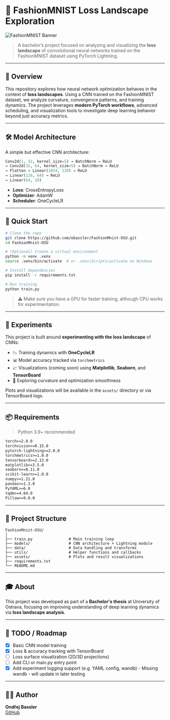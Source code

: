 # 🧠 FashionMNIST Loss Landscape Exploration

![FashionMNIST Banner](https://raw.githubusercontent.com/obassler/FashionMnist-OSU/main/assets/banner.png)

> A bachelor’s project focused on analyzing and visualizing the **loss landscape** of convolutional neural networks trained on the FashionMNIST dataset using PyTorch Lightning.

---

## 📌 Overview

This repository explores how neural network optimization behaves in the context of **loss landscapes**. Using a CNN trained on the FashionMNIST dataset, we analyze curvature, convergence patterns, and training dynamics. The project leverages **modern PyTorch workflows**, advanced scheduling, and visualization tools to investigate deep learning behavior beyond just accuracy metrics.

---

## 🛠️ Model Architecture

A simple but effective CNN architecture:

```python
Conv2d(1, 32, kernel_size=5) → BatchNorm → ReLU  
→ Conv2d(32, 64, kernel_size=5) → BatchNorm → ReLU  
→ Flatten → Linear(1024, 128) → ReLU  
→ Linear(128, 64) → ReLU  
→ Linear(64, 10)
```

- **Loss**: CrossEntropyLoss  
- **Optimizer**: AdamW  
- **Scheduler**: OneCycleLR

---

## 🚀 Quick Start

```bash
# Clone the repo
git clone https://github.com/obassler/FashionMnist-OSU.git
cd FashionMnist-OSU

# (Optional) Create a virtual environment
python -m venv .venv
source .venv/bin/activate  # or .venv\Scripts\activate on Windows

# Install dependencies
pip install -r requirements.txt

# Run training
python train.py
```

> ⚠️ Make sure you have a GPU for faster training, although CPU works for experimentation.

---

## 🧪 Experiments

This project is built around **experimenting with the loss landscape** of CNNs:

- 📉 Training dynamics with **OneCycleLR**
- 📊 Model accuracy tracked via `torchmetrics`
- 📈 Visualizations (coming soon) using **Matplotlib**, **Seaborn**, and **TensorBoard**
- 🧭 Exploring curvature and optimization smoothness

Plots and visualizations will be available in the `assets/` directory or via TensorBoard logs.

---

## 📦 Requirements

> Python 3.9+ recommended

```txt
torch>=2.0.0
torchvision>=0.15.0
pytorch-lightning>=2.0.0
torchmetrics>=1.0.0
tensorboard>=2.13.0
matplotlib>=3.5.0
seaborn>=0.11.0
scikit-learn>=1.0.0
numpy>=1.21.0
pandas>=1.3.0
PyYAML>=6.0
tqdm>=4.64.0
Pillow>=9.0.0
```

---

## 📁 Project Structure

```
FashionMnist-OSU/
│
├── train.py                # Main training loop
├── models/                 # CNN architecture + Lightning module
├── data/                   # Data handling and transforms
├── utils/                  # Helper functions and callbacks
├── assets/                 # Plots and result visualizations
├── requirements.txt
└── README.md
```

---

## 🎓 About

This project was developed as part of a **Bachelor's thesis** at University of Ostrava, focusing on improving understanding of deep learning dynamics via **loss landscape analysis**.

---

## 📌 TODO / Roadmap

- [x] Basic CNN model training
- [x] Loss & accuracy tracking with TensorBoard
- [ ] Loss surface visualization (2D/3D projections)
- [ ] Add CLI or main.py entry point
- [x] Add experiment logging support (e.g. YAML config, wandb) - Missing wandb - will update in later testing

---

## 🙋‍♂️ Author

**Ondřej Bassler**  
[GitHub](https://github.com/obassler)
